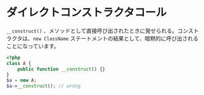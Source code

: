 # ダイレクトコンストラクタコール

`__construct()` 、メソッドとして直接呼び出されたときに発せられる。コンストラクタは、`new ClassName` ステートメントの結果として、暗黙的に呼び出されることになっています。

```php
<?php
class A {
    public function __construct() {}
}
$a = new A;
$a->__construct(); // wrong
```
